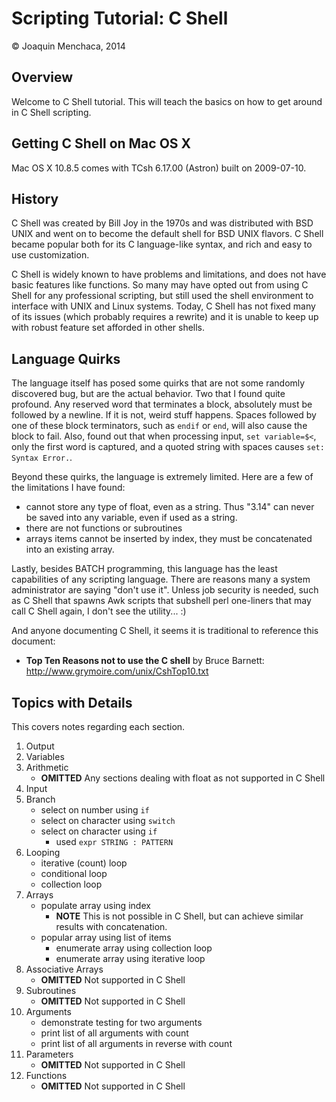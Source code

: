 # Scripting Tutorial: C Shell

© Joaquin Menchaca, 2014

## Overview

Welcome to C Shell tutorial.  This will teach the basics on how to get around in C Shell scripting.

## Getting C Shell on Mac OS X

Mac OS X 10.8.5 comes with TCsh 6.17.00 (Astron) built on 2009-07-10.

## History

C Shell was created by Bill Joy in the 1970s and was distributed with BSD UNIX and went on to become the default shell for BSD UNIX flavors.  C Shell became popular both for its C language-like syntax, and rich and easy to use customization.  

C Shell is widely known to have problems and limitations, and does not have basic features like functions.  So many may have opted out from using C Shell for any professional scripting, but still used the shell environment to interface with UNIX and Linux systems.  Today, C Shell has not fixed many of its issues (which probably requires a rewrite)
and it is unable to keep up with robust feature set afforded in other shells.

## Language Quirks

The language itself has posed some quirks that are not some randomly discovered bug, but are the actual behavior.  Two that I found quite profound.  Any reserved word that terminates a block, absolutely must be followed by a newline.  If it is not, weird stuff happens.  Spaces followed by one of these block terminators, such as ```endif``` or ```end```, will also cause the block to fail.  Also, found out that when processing input, ```set variable=$<```, only the first word is captured, and a quoted string with spaces causes ```set: Syntax Error.```.

Beyond these quirks, the language is extremely limited.  Here are a few of the limitations I have found:

  * cannot store any type of float, even as a string.  Thus "3.14" can never be saved into any variable, even if used as a string.
  * there are not functions or subroutines
  * arrays items cannot be inserted by index, they must be concatenated into an existing array.

Lastly, besides BATCH programming, this language has the least capabilities of any scripting language.  There are reasons many a system administrator are saying "don't use it". Unless job security is needed, such as C Shell that spawns Awk scripts that subshell perl one-liners that may call C Shell again, I don't see the utility... :)

And anyone documenting C Shell, it seems it is traditional to reference this document:

  * **Top Ten Reasons not to use the C shell** by Bruce Barnett: http://www.grymoire.com/unix/CshTop10.txt

## Topics with Details 

This covers notes regarding each section.

1. Output
2. Variables
3. Arithmetic
   * **OMITTED** Any sections dealing with float as not supported in C Shell
4. Input
5. Branch
   * select on number using ```if```
   * select on character using ```switch```
   * select on character using ```if```
     * used ```expr STRING : PATTERN```  
6. Looping
   * iterative (count) loop
   * conditional loop
   * collection loop
7. Arrays
   * populate array using index
     * **NOTE** This is not possible in C Shell, but can achieve similar results with concatenation.
   * popular array using list of items
     * enumerate array using collection loop
     * enumerate array using iterative loop
8. Associative Arrays
   *  **OMITTED** Not supported in C Shell
9. Subroutines
   *  **OMITTED** Not supported in C Shell
10. Arguments
    * demonstrate testing for two arguments
    * print list of all arguments with count
    * print list of all arguments in reverse with count
11. Parameters
    *  **OMITTED** Not supported in C Shell
12. Functions
    *  **OMITTED** Not supported in C Shell

